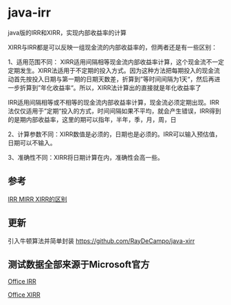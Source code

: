 # java-irr

java版的IRR和XIRR，实现内部收益率的计算

XIRR与IRR都是可以反映一组现金流的内部收益率的，但两者还是有一些区别：

1、适用范围不同：
  XIRR适用间隔相等现金流内部收益率计算，这个现金流不一定定期发生。XIRR法适用于不定期的投入方式。因为这种方法把每期投入的现金流动首先按投入日期与第一期的日期天数差，折算到”等时间间隔为1天“，然后再进一步折算到”年化收益率“。所以，XIRR法计算出的直接就是年化收益率了

  IRR适用间隔相等或不相等的现金流内部收益率计算，现金流必须定期出现。IRR法仅仅适用于”定期“投入的方式，时间间隔如果不平均，就会产生错误，IRR得到的是期内部收益率，这里的期可以指年，半年，季，月，周，日

2、计算参数不同：XIRR数值是必须的，日期也是必须的。IRR可以输入预估值，日期可以不输入。

3、准确性不同：XIRR将日期计算在内，准确性会高一些。

## 参考

[IRR MIRR XIRR的区别](https://zhidao.baidu.com/question/1541287445672685307.html)

## 更新
引入牛顿算法并简单封装
https://github.com/RayDeCampo/java-xirr

## 测试数据全部来源于Microsoft官方

[Office IRR](https://support.office.com/zh-cn/article/IRR-%E5%87%BD%E6%95%B0-64925eaa-9988-495b-b290-3ad0c163c1bc)

[Office XIRR](https://support.office.com/zh-cn/article/XIRR-%E5%87%BD%E6%95%B0-de1242ec-6477-445b-b11b-a303ad9adc9d)

